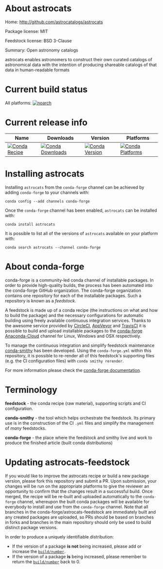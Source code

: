 About astrocats
===============

Home: http://github.com/astrocatalogs/astrocats

Package license: MIT

Feedstock license: BSD 3-Clause

Summary: Open astronomy catalogs

astrocats enables astronomers to construct their own curated catalogs
of astronomical data with the intention of producing shareable catalogs
of that data in human-readable formats


Current build status
====================

All platforms:
[![noarch](https://img.shields.io/circleci/project/github/conda-forge/astrocats-feedstock/master.svg?label=noarch)](https://circleci.com/gh/conda-forge/astrocats-feedstock)

Current release info
====================

| Name | Downloads | Version | Platforms |
| --- | --- | --- | --- |
| [![Conda Recipe](https://img.shields.io/badge/recipe-astrocats-green.svg)](https://anaconda.org/conda-forge/astrocats) | [![Conda Downloads](https://img.shields.io/conda/dn/conda-forge/astrocats.svg)](https://anaconda.org/conda-forge/astrocats) | [![Conda Version](https://img.shields.io/conda/vn/conda-forge/astrocats.svg)](https://anaconda.org/conda-forge/astrocats) | [![Conda Platforms](https://img.shields.io/conda/pn/conda-forge/astrocats.svg)](https://anaconda.org/conda-forge/astrocats) |

Installing astrocats
====================

Installing `astrocats` from the `conda-forge` channel can be achieved by adding `conda-forge` to your channels with:

```
conda config --add channels conda-forge
```

Once the `conda-forge` channel has been enabled, `astrocats` can be installed with:

```
conda install astrocats
```

It is possible to list all of the versions of `astrocats` available on your platform with:

```
conda search astrocats --channel conda-forge
```


About conda-forge
=================

conda-forge is a community-led conda channel of installable packages.
In order to provide high-quality builds, the process has been automated into the
conda-forge GitHub organization. The conda-forge organization contains one repository
for each of the installable packages. Such a repository is known as a *feedstock*.

A feedstock is made up of a conda recipe (the instructions on what and how to build
the package) and the necessary configurations for automatic building using freely
available continuous integration services. Thanks to the awesome service provided by
[CircleCI](https://circleci.com/), [AppVeyor](https://www.appveyor.com/)
and [TravisCI](https://travis-ci.org/) it is possible to build and upload installable
packages to the [conda-forge](https://anaconda.org/conda-forge)
[Anaconda-Cloud](https://anaconda.org/) channel for Linux, Windows and OSX respectively.

To manage the continuous integration and simplify feedstock maintenance
[conda-smithy](https://github.com/conda-forge/conda-smithy) has been developed.
Using the ``conda-forge.yml`` within this repository, it is possible to re-render all of
this feedstock's supporting files (e.g. the CI configuration files) with ``conda smithy rerender``.

For more information please check the [conda-forge documentation](https://conda-forge.org/docs/).

Terminology
===========

**feedstock** - the conda recipe (raw material), supporting scripts and CI configuration.

**conda-smithy** - the tool which helps orchestrate the feedstock.
                   Its primary use is in the construction of the CI ``.yml`` files
                   and simplify the management of *many* feedstocks.

**conda-forge** - the place where the feedstock and smithy live and work to
                  produce the finished article (built conda distributions)


Updating astrocats-feedstock
============================

If you would like to improve the astrocats recipe or build a new
package version, please fork this repository and submit a PR. Upon submission,
your changes will be run on the appropriate platforms to give the reviewer an
opportunity to confirm that the changes result in a successful build. Once
merged, the recipe will be re-built and uploaded automatically to the
`conda-forge` channel, whereupon the built conda packages will be available for
everybody to install and use from the `conda-forge` channel.
Note that all branches in the conda-forge/astrocats-feedstock are
immediately built and any created packages are uploaded, so PRs should be based
on branches in forks and branches in the main repository should only be used to
build distinct package versions.

In order to produce a uniquely identifiable distribution:
 * If the version of a package **is not** being increased, please add or increase
   the [``build/number``](https://conda.io/docs/user-guide/tasks/build-packages/define-metadata.html#build-number-and-string).
 * If the version of a package **is** being increased, please remember to return
   the [``build/number``](https://conda.io/docs/user-guide/tasks/build-packages/define-metadata.html#build-number-and-string)
   back to 0.
